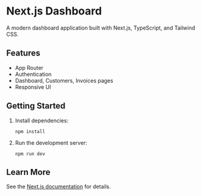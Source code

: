 # Next.js Dashboard

A modern dashboard application built with Next.js, TypeScript, and Tailwind CSS.

## Features

- App Router
- Authentication
- Dashboard, Customers, Invoices pages
- Responsive UI

## Getting Started

1. Install dependencies:
   ```
   npm install
   ```
2. Run the development server:
   ```
   npm run dev
   ```

## Learn More

See the [Next.js documentation](https://nextjs.org/docs) for details.
